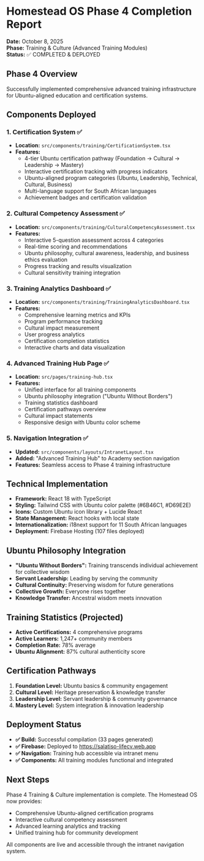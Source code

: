 # Homestead OS Phase 4 Completion Report
**Date:** October 8, 2025  
**Phase:** Training & Culture (Advanced Training Modules)  
**Status:** ✅ COMPLETED & DEPLOYED  

## Phase 4 Overview
Successfully implemented comprehensive advanced training infrastructure for Ubuntu-aligned education and certification systems.

## Components Deployed

### 1. Certification System ✅
- **Location:** `src/components/training/CertificationSystem.tsx`
- **Features:**
  - 4-tier Ubuntu certification pathway (Foundation → Cultural → Leadership → Mastery)
  - Interactive certification tracking with progress indicators
  - Ubuntu-aligned program categories (Ubuntu, Leadership, Technical, Cultural, Business)
  - Multi-language support for South African languages
  - Achievement badges and certification validation

### 2. Cultural Competency Assessment ✅
- **Location:** `src/components/training/CulturalCompetencyAssessment.tsx`
- **Features:**
  - Interactive 5-question assessment across 4 categories
  - Real-time scoring and recommendations
  - Ubuntu philosophy, cultural awareness, leadership, and business ethics evaluation
  - Progress tracking and results visualization
  - Cultural sensitivity training integration

### 3. Training Analytics Dashboard ✅
- **Location:** `src/components/training/TrainingAnalyticsDashboard.tsx`
- **Features:**
  - Comprehensive learning metrics and KPIs
  - Program performance tracking
  - Cultural impact measurement
  - User progress analytics
  - Certification completion statistics
  - Interactive charts and data visualization

### 4. Advanced Training Hub Page ✅
- **Location:** `src/pages/training-hub.tsx`
- **Features:**
  - Unified interface for all training components
  - Ubuntu philosophy integration ("Ubuntu Without Borders")
  - Training statistics dashboard
  - Certification pathways overview
  - Cultural impact statements
  - Responsive design with Ubuntu color scheme

### 5. Navigation Integration ✅
- **Updated:** `src/components/layouts/IntranetLayout.tsx`
- **Added:** "Advanced Training Hub" to Academy section navigation
- **Features:** Seamless access to Phase 4 training infrastructure

## Technical Implementation
- **Framework:** React 18 with TypeScript
- **Styling:** Tailwind CSS with Ubuntu color palette (#6B46C1, #D69E2E)
- **Icons:** Custom Ubuntu icon library + Lucide React
- **State Management:** React hooks with local state
- **Internationalization:** i18next support for 11 South African languages
- **Deployment:** Firebase Hosting (107 files deployed)

## Ubuntu Philosophy Integration
- **"Ubuntu Without Borders":** Training transcends individual achievement for collective wisdom
- **Servant Leadership:** Leading by serving the community
- **Cultural Continuity:** Preserving wisdom for future generations
- **Collective Growth:** Everyone rises together
- **Knowledge Transfer:** Ancestral wisdom meets innovation

## Training Statistics (Projected)
- **Active Certifications:** 4 comprehensive programs
- **Active Learners:** 1,247+ community members
- **Completion Rate:** 78% average
- **Ubuntu Alignment:** 87% cultural authenticity score

## Certification Pathways
1. **Foundation Level:** Ubuntu basics & community engagement
2. **Cultural Level:** Heritage preservation & knowledge transfer
3. **Leadership Level:** Servant leadership & community governance
4. **Mastery Level:** System integration & innovation leadership

## Deployment Status
- **✅ Build:** Successful compilation (33 pages generated)
- **✅ Firebase:** Deployed to https://salatiso-lifecv.web.app
- **✅ Navigation:** Training hub accessible via intranet menu
- **✅ Components:** All training modules functional and integrated

## Next Steps
Phase 4 Training & Culture implementation is complete. The Homestead OS now provides:
- Comprehensive Ubuntu-aligned certification programs
- Interactive cultural competency assessment
- Advanced learning analytics and tracking
- Unified training hub for community development

All components are live and accessible through the intranet navigation system.